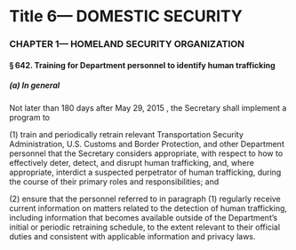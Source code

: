 
# Title 6— DOMESTIC SECURITY
### CHAPTER 1— HOMELAND SECURITY ORGANIZATION
#### § 642. Training for Department personnel to identify human trafficking
##### (a) In general

Not later than 180 days after May 29, 2015 , the Secretary shall implement a program to

(1) train and periodically retrain relevant Transportation Security Administration, U.S. Customs and Border Protection, and other Department personnel that the Secretary considers appropriate, with respect to how to effectively deter, detect, and disrupt human trafficking, and, where appropriate, interdict a suspected perpetrator of human trafficking, during the course of their primary roles and responsibilities; and

(2) ensure that the personnel referred to in paragraph (1) regularly receive current information on matters related to the detection of human trafficking, including information that becomes available outside of the Department’s initial or periodic retraining schedule, to the extent relevant to their official duties and consistent with applicable information and privacy laws.
